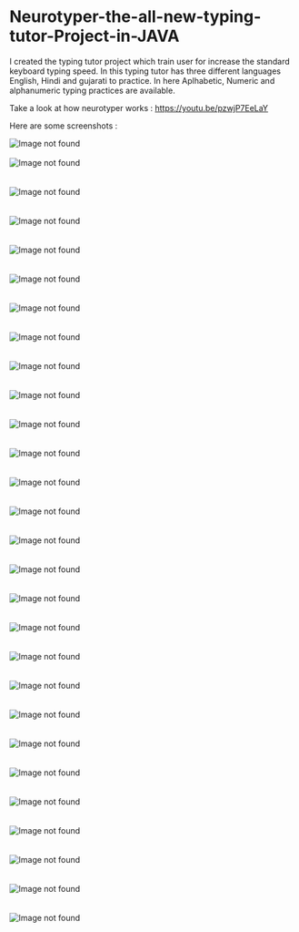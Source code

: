 # Neurotyper-the-all-new-typing-tutor-Project-in-JAVA
I created the typing tutor project which train user for increase the standard keyboard typing speed. In this typing tutor has three different languages English, Hindi and gujarati to practice. In here Aplhabetic, Numeric and alphanumeric typing practices are available.

Take a look at how neurotyper works : https://youtu.be/pzwjP7EeLaY

Here are some screenshots : 
<br>
<style>
    img[src$="centerme"] {
  display:block;
  margin: 0 auto;
}
</style>
![Image not found](https://github.com/VrushankPatel/Neurotyper-the-all-new-typing-tutor-Project-in-JAVA/blob/master/Screenshots/1.png?style=centerme)<br>
![Image not found](https://github.com/VrushankPatel/Neurotyper-the-all-new-typing-tutor-Project-in-JAVA/blob/master/Screenshots/2.png?style=centerme)<br><br>
![Image not found](https://github.com/VrushankPatel/Neurotyper-the-all-new-typing-tutor-Project-in-JAVA/blob/master/Screenshots/3.png?style=centerme)<br><br>
![Image not found](https://github.com/VrushankPatel/Neurotyper-the-all-new-typing-tutor-Project-in-JAVA/blob/master/Screenshots/4.png?style=centerme)<br><br>
![Image not found](https://github.com/VrushankPatel/Neurotyper-the-all-new-typing-tutor-Project-in-JAVA/blob/master/Screenshots/5.png?style=centerme)<br><br>
![Image not found](https://github.com/VrushankPatel/Neurotyper-the-all-new-typing-tutor-Project-in-JAVA/blob/master/Screenshots/6.png?style=centerme)<br><br>
![Image not found](https://github.com/VrushankPatel/Neurotyper-the-all-new-typing-tutor-Project-in-JAVA/blob/master/Screenshots/7.png?style=centerme)<br><br>
![Image not found](https://github.com/VrushankPatel/Neurotyper-the-all-new-typing-tutor-Project-in-JAVA/blob/master/Screenshots/8.png?style=centerme)<br><br>
![Image not found](https://github.com/VrushankPatel/Neurotyper-the-all-new-typing-tutor-Project-in-JAVA/blob/master/Screenshots/9.png?style=centerme)<br><br>
![Image not found](https://github.com/VrushankPatel/Neurotyper-the-all-new-typing-tutor-Project-in-JAVA/blob/master/Screenshots/10.png?style=centerme)<br><br>
![Image not found](https://github.com/VrushankPatel/Neurotyper-the-all-new-typing-tutor-Project-in-JAVA/blob/master/Screenshots/11.png?style=centerme)<br><br>
![Image not found](https://github.com/VrushankPatel/Neurotyper-the-all-new-typing-tutor-Project-in-JAVA/blob/master/Screenshots/12.png?style=centerme)<br><br>
![Image not found](https://github.com/VrushankPatel/Neurotyper-the-all-new-typing-tutor-Project-in-JAVA/blob/master/Screenshots/13.png?style=centerme)<br><br>
![Image not found](https://github.com/VrushankPatel/Neurotyper-the-all-new-typing-tutor-Project-in-JAVA/blob/master/Screenshots/14.png?style=centerme)<br><br>
![Image not found](https://github.com/VrushankPatel/Neurotyper-the-all-new-typing-tutor-Project-in-JAVA/blob/master/Screenshots/15.png?style=centerme)<br><br>
![Image not found](https://github.com/VrushankPatel/Neurotyper-the-all-new-typing-tutor-Project-in-JAVA/blob/master/Screenshots/16.png?style=centerme)<br><br>
![Image not found](https://github.com/VrushankPatel/Neurotyper-the-all-new-typing-tutor-Project-in-JAVA/blob/master/Screenshots/17.png?style=centerme)<br><br>
![Image not found](https://github.com/VrushankPatel/Neurotyper-the-all-new-typing-tutor-Project-in-JAVA/blob/master/Screenshots/18.png?style=centerme)<br><br>
![Image not found](https://github.com/VrushankPatel/Neurotyper-the-all-new-typing-tutor-Project-in-JAVA/blob/master/Screenshots/19.png?style=centerme)<br><br>
![Image not found](https://github.com/VrushankPatel/Neurotyper-the-all-new-typing-tutor-Project-in-JAVA/blob/master/Screenshots/20.png?style=centerme)<br><br>
![Image not found](https://github.com/VrushankPatel/Neurotyper-the-all-new-typing-tutor-Project-in-JAVA/blob/master/Screenshots/21.png?style=centerme)<br><br>
![Image not found](https://github.com/VrushankPatel/Neurotyper-the-all-new-typing-tutor-Project-in-JAVA/blob/master/Screenshots/22.png?style=centerme)<br><br>
![Image not found](https://github.com/VrushankPatel/Neurotyper-the-all-new-typing-tutor-Project-in-JAVA/blob/master/Screenshots/23.png?style=centerme)<br><br>
![Image not found](https://github.com/VrushankPatel/Neurotyper-the-all-new-typing-tutor-Project-in-JAVA/blob/master/Screenshots/24.png?style=centerme)<br><br>
![Image not found](https://github.com/VrushankPatel/Neurotyper-the-all-new-typing-tutor-Project-in-JAVA/blob/master/Screenshots/25.png?style=centerme)<br><br>
![Image not found](https://github.com/VrushankPatel/Neurotyper-the-all-new-typing-tutor-Project-in-JAVA/blob/master/Screenshots/26.png?style=centerme)<br><br>
![Image not found](https://github.com/VrushankPatel/Neurotyper-the-all-new-typing-tutor-Project-in-JAVA/blob/master/Screenshots/27.png?style=centerme)<br><br>
![Image not found](https://github.com/VrushankPatel/Neurotyper-the-all-new-typing-tutor-Project-in-JAVA/blob/master/Screenshots/29.png?style=centerme)<br><br>
